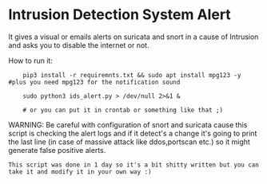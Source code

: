 # Intrusion Detection System Alert
It gives a visual or emails alerts on suricata and snort in a cause of Intrusion and asks you to disable the internet or not.


How to run it:

        pip3 install -r requiremnts.txt && sudo apt install mpg123 -y  #plus you need mpg123 for the notification sound
        
        sudo python3 ids_alert.py > /dev/null 2>&1 &
        
        # or you can put it in crontab or something like that ;)

WARNING:
        Be careful with configuration of snort and suricata cause this script is checking the alert logs and if it detect's a change it's going to print the last line (in case of massive attack like ddos,portscan etc.) so it might generate false positive alerts.
        
    This script was done in 1 day so it's a bit shitty written but you can take it and modify it in your own way :)
